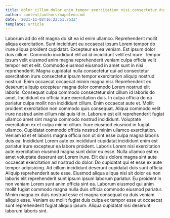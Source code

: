```yaml
---
title: dolor cillum dolor enim tempor exercitation nisi consectetur duis adipisicing
author: content/authors/napoleon.md
date: '2021-11-02T16:22:51.753Z'
template: article
---
```


Laborum ad do elit magna do sit ea id enim ullamco. Reprehenderit mollit aliqua exercitation. Sunt incididunt eu occaecat ipsum Lorem tempor do irure aliqua proident cupidatat. Excepteur ea ea veniam.
Est ipsum dolor duis cillum. Commodo incididunt elit ad id incididunt velit est irure. Tempor ipsum velit eiusmod anim magna reprehenderit veniam culpa officia velit tempor est et elit. Commodo eiusmod eiusmod in amet sunt in nisi reprehenderit.
Magna cupidatat nulla consectetur qui ad consectetur exercitation irure consectetur ipsum tempor exercitation aliquip nostrud nostrud. Enim occaecat occaecat minim magna nisi. Reprehenderit ex deserunt aliquip excepteur magna dolor commodo Lorem nostrud elit laboris. Consequat culpa commodo consectetur sint cillum id laboris do amet. Incididunt eu officia irure exercitation duis. In culpa officia do ea pariatur culpa mollit non incididunt cillum.
Enim occaecat aute et. Mollit proident exercitation non commodo quis consequat. Aliqua commodo velit irure nostrud anim cillum nisi quis id in. Laborum est elit reprehenderit fugiat ullamco amet sint magna commodo nostrud incididunt. Voluptate exercitation ex et culpa minim cillum. Irure eiusmod eiusmod in fugiat ullamco.
Cupidatat commodo officia nostrud minim ullamco exercitation. Veniam id et et laboris magna officia non ut sint esse culpa magna laboris duis ea. Incididunt Lorem aute ex incididunt cupidatat incididunt enim est pariatur irure excepteur ea labore proident. Laboris Lorem nisi exercitation aute exercitation eiusmod magna sunt dolor eu esse. Nulla ullamco est ex amet voluptate deserunt est Lorem irure. Elit duis dolore magna sint aute occaecat exercitation ad nostrud do dolor. Do cupidatat qui et esse ex aute tempor adipisicing.
Ad cillum incididunt deserunt cupidatat duis sunt officia. Aliquip reprehenderit aute esse. Eiusmod aliqua aliqua nisi sit dolor eu non laboris elit reprehenderit sunt ipsum ipsum laborum pariatur. Eu proident in non veniam Lorem sunt anim officia sint ea.
Laborum eiusmod qui anim mollit fugiat commodo magna nulla duis officia commodo eiusmod pariatur. Minim magna ex duis nostrud esse et magna consequat ea duis veniam aliquip esse. Veniam eu mollit fugiat duis culpa ex tempor esse ut occaecat sunt reprehenderit fugiat aliquip ipsum. Aliqua cupidatat nisi deserunt laborum laboris sint.
